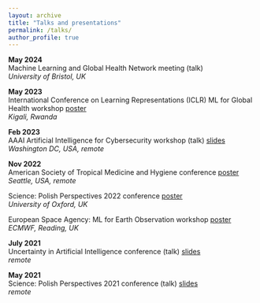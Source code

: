 ```yaml
---
layout: archive
title: "Talks and presentations"
permalink: /talks/
author_profile: true
---
```



**May 2024**  
Machine Learning and Global Health Network meeting (talk)  
*University of Bristol, UK*

**May 2023**  
International Conference on Learning Representations (ICLR) ML for Global Health workshop [poster](https://ihawryluk.github.io/files/hawryluk_brazil_poster.pdf)  
*Kigali, Rwanda*

**Feb 2023**  
AAAI Artificial Intelligence for Cybersecurity workshop (talk) [slides](https://ihawryluk.github.io/files/AICS_presentation.pdf)  
*Washington DC, USA, remote*

**Nov 2022**  
American Society of Tropical Medicine and Hygiene conference [poster](https://ihawryluk.github.io/files/hawryluk_malaria_poster.pdf)  
*Seattle, USA, remote*

Science: Polish Perspectives 2022 conference&nbsp;[poster](https://ihawryluk.github.io/files/hawryluk_malaria_poster.pdf)  
*University of Oxford, UK*

European Space Agency: ML for Earth Observation workshop&nbsp;[poster](https://ihawryluk.github.io/files/hawryluk_malaria_poster.pdf)  
*ECMWF, Reading, UK*

**July 2021**  
Uncertainty in Artificial Intelligence conference (talk) [slides](https://ihawryluk.github.io/files/nowcasting_slides.pdf)  
*remote*

**May 2021**  
Science: Polish Perspectives 2021 conference (talk) [slides](https://ihawryluk.github.io/files/nowcasting_spp.pdf)  
*remote*



<!-- 
{% if site.talkmap_link == true %}

<p style="text-decoration:underline;"><a href="/talkmap.html">See a map of all the places I've given a talk!</a></p>

{% endif %}

{% for post in site.talks reversed %}
  {% include archive-single-talk.html %}
{% endfor %}
 -->